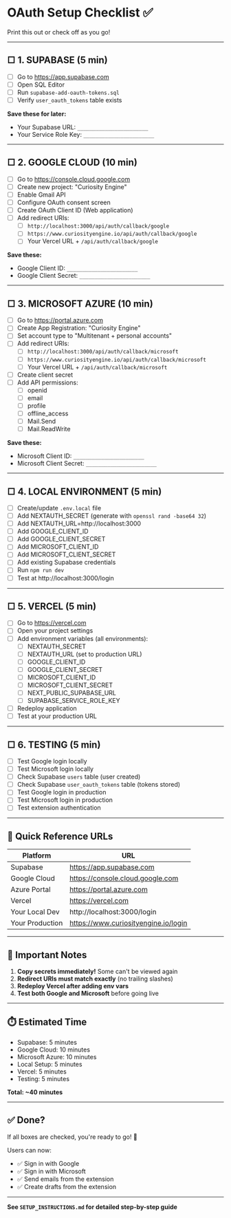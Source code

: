 # OAuth Setup Checklist ✅

Print this out or check off as you go!

---

## □ 1. SUPABASE (5 min)

- [ ] Go to https://app.supabase.com
- [ ] Open SQL Editor
- [ ] Run `supabase-add-oauth-tokens.sql`
- [ ] Verify `user_oauth_tokens` table exists

**Save these for later:**
- Your Supabase URL: `_______________________`
- Your Service Role Key: `_______________________`

---

## □ 2. GOOGLE CLOUD (10 min)

- [ ] Go to https://console.cloud.google.com
- [ ] Create new project: "Curiosity Engine"
- [ ] Enable Gmail API
- [ ] Configure OAuth consent screen
- [ ] Create OAuth Client ID (Web application)
- [ ] Add redirect URIs:
  - [ ] `http://localhost:3000/api/auth/callback/google`
  - [ ] `https://www.curiosityengine.io/api/auth/callback/google`
  - [ ] Your Vercel URL + `/api/auth/callback/google`

**Save these:**
- Google Client ID: `_______________________`
- Google Client Secret: `_______________________`

---

## □ 3. MICROSOFT AZURE (10 min)

- [ ] Go to https://portal.azure.com
- [ ] Create App Registration: "Curiosity Engine"
- [ ] Set account type to "Multitenant + personal accounts"
- [ ] Add redirect URIs:
  - [ ] `http://localhost:3000/api/auth/callback/microsoft`
  - [ ] `https://www.curiosityengine.io/api/auth/callback/microsoft`
  - [ ] Your Vercel URL + `/api/auth/callback/microsoft`
- [ ] Create client secret
- [ ] Add API permissions:
  - [ ] openid
  - [ ] email
  - [ ] profile
  - [ ] offline_access
  - [ ] Mail.Send
  - [ ] Mail.ReadWrite

**Save these:**
- Microsoft Client ID: `_______________________`
- Microsoft Client Secret: `_______________________`

---

## □ 4. LOCAL ENVIRONMENT (5 min)

- [ ] Create/update `.env.local` file
- [ ] Add NEXTAUTH_SECRET (generate with `openssl rand -base64 32`)
- [ ] Add NEXTAUTH_URL=http://localhost:3000
- [ ] Add GOOGLE_CLIENT_ID
- [ ] Add GOOGLE_CLIENT_SECRET
- [ ] Add MICROSOFT_CLIENT_ID
- [ ] Add MICROSOFT_CLIENT_SECRET
- [ ] Add existing Supabase credentials
- [ ] Run `npm run dev`
- [ ] Test at http://localhost:3000/login

---

## □ 5. VERCEL (5 min)

- [ ] Go to https://vercel.com
- [ ] Open your project settings
- [ ] Add environment variables (all environments):
  - [ ] NEXTAUTH_SECRET
  - [ ] NEXTAUTH_URL (set to production URL)
  - [ ] GOOGLE_CLIENT_ID
  - [ ] GOOGLE_CLIENT_SECRET
  - [ ] MICROSOFT_CLIENT_ID
  - [ ] MICROSOFT_CLIENT_SECRET
  - [ ] NEXT_PUBLIC_SUPABASE_URL
  - [ ] SUPABASE_SERVICE_ROLE_KEY
- [ ] Redeploy application
- [ ] Test at your production URL

---

## □ 6. TESTING (5 min)

- [ ] Test Google login locally
- [ ] Test Microsoft login locally
- [ ] Check Supabase `users` table (user created)
- [ ] Check Supabase `user_oauth_tokens` table (tokens stored)
- [ ] Test Google login in production
- [ ] Test Microsoft login in production
- [ ] Test extension authentication

---

## 🎯 Quick Reference URLs

| Platform | URL |
|----------|-----|
| Supabase | https://app.supabase.com |
| Google Cloud | https://console.cloud.google.com |
| Azure Portal | https://portal.azure.com |
| Vercel | https://vercel.com |
| Your Local Dev | http://localhost:3000/login |
| Your Production | https://www.curiosityengine.io/login |

---

## 🚨 Important Notes

1. **Copy secrets immediately!** Some can't be viewed again
2. **Redirect URIs must match exactly** (no trailing slashes)
3. **Redeploy Vercel after adding env vars**
4. **Test both Google and Microsoft** before going live

---

## ⏱️ Estimated Time

- Supabase: 5 minutes
- Google Cloud: 10 minutes  
- Microsoft Azure: 10 minutes
- Local Setup: 5 minutes
- Vercel: 5 minutes
- Testing: 5 minutes

**Total: ~40 minutes**

---

## ✅ Done?

If all boxes are checked, you're ready to go! 🎉

Users can now:
- ✅ Sign in with Google
- ✅ Sign in with Microsoft
- ✅ Send emails from the extension
- ✅ Create drafts from the extension

---

**See `SETUP_INSTRUCTIONS.md` for detailed step-by-step guide**

